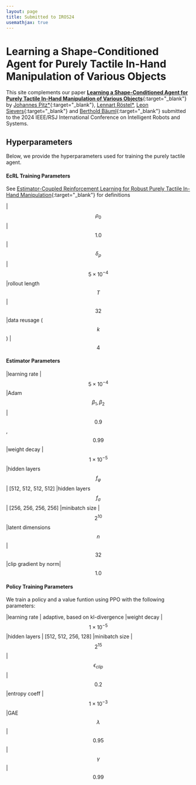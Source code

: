 ```yaml
---
layout: page
title: Submitted to IROS24
usemathjax: true
---
```

# Learning a Shape-Conditioned Agent for Purely Tactile In-Hand Manipulation of Various Objects

This site complements our paper [**Learning a Shape-Conditioned Agent for Purely Tactile In-Hand Manipulation of Various Objects**](){:target="_blank"} by
[Johannes Pitz\*](https://www.linkedin.com/in/johannes-pitz/){:target="_blank"}, [Lennart Röstel\*](https://scholar.google.com/citations?user=BPUd5h0AAAAJ&hl=en&oi=sra), [Leon Sievers](https://www.linkedin.com/in/leon-sievers/){:target="_blank"} and [Berthold Bäuml](https://scholar.google.com/citations?hl=en&user=fjvpDsEAAAAJ){:target="_blank"} submitted to the 2024 IEEE/RSJ International Conference on Intelligent Robots and Systems.

## Hyperparameters
Below, we provide the hyperparameters used for training the purely tactile agent.

#### EcRL Training Parameters 
See [Estimator-Coupled Reinforcement Learning for Robust Purely Tactile In-Hand Manipulation](https://arxiv.org/abs/2311.04060){:target="_blank"} for definitions

|$$\rho_0$$ | $$1.0$$
|$$\delta_{\rho}$$ | $$5\times 10^{-4}$$
|rollout length $$T$$| $$32$$
|data reusage ($$k$$) | $$4$$

#### Estimator Parameters

|learning rate | $$5\times 10^{-4}$$
|Adam $$\beta_1, \beta_2$$ | $$0.9$$, $$0.99$$
|weight decay | $$1\times 10^{-5}$$
|hidden layers $$f_{\varphi}$$| [512, 512, 512, 512]
|hidden layers $$f_{\sigma}$$| [256, 256, 256, 256]
|minibatch size | $$2^{10}$$
|latent dimensions $$n$$| $$32$$
|clip gradient by norm| $$1.0$$


#### Policy Training Parameters 
We train a policy and a value funtion using PPO with the following parameters:

|learning rate | adaptive, based on kl-divergence
|weight decay | $$1\times 10^{-5}$$
|hidden layers | [512, 512, 256, 128]
|minibatch size | $$2^{15}$$
|$$\epsilon_{clip}$$ | $$0.2$$
|entropy coeff | $$1\times 10^{-3}$$
|GAE $$\lambda$$ | $$0.95$$
|$$\gamma$$ | $$0.99$$
